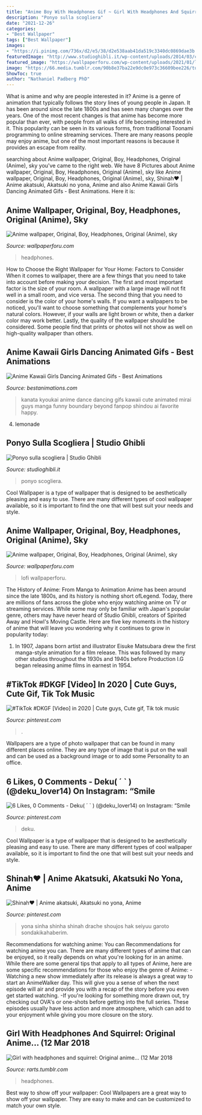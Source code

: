 ```yaml
---
title: "Anime Boy With Headphones Gif ~ Girl With Headphones And Squirrel: Original Anime... (12 Mar 2018"
description: "Ponyo sulla scogliera"
date: "2021-12-26"
categories:
- "Best Wallpaper"
tags: ["Best Wallpaper"]
images:
- "https://i.pinimg.com/736x/d2/e5/38/d2e538aab41da519c3340dc0869dae3b.jpg"
featuredImage: "http://www.studioghibli.it/wp-content/uploads/2014/03/c0073_00571.jpg"
featured_image: "https://wallpaperforu.com/wp-content/uploads/2021/01/lofi-wallpaper-210106233211421600x900.jpg"
image: "https://66.media.tumblr.com/90b8e37ba22e9dc0e973c36609bee226/tumblr_p5g8ensDtA1wt7ek9o1_640.jpg"
ShowToc: true
author: "Nathaniel Padberg PhD"
---
```



What is anime and why are people interested in it?
Anime is a genre of animation that typically follows the story lines of young people in Japan. It has been around since the late 1800s and has seen many changes over the years. One of the most recent changes is that anime has become more popular than ever, with people from all walks of life becoming interested in it. This popularity can be seen in its various forms, from traditional Toonami programming to online streaming services. There are many reasons people may enjoy anime, but one of the most important reasons is because it provides an escape from reality.

	

		
searching about Anime wallpaper, Original, Boy, Headphones, Original (Anime), sky you've came to the right web. We have 8 Pictures about Anime wallpaper, Original, Boy, Headphones, Original (Anime), sky like Anime wallpaper, Original, Boy, Headphones, Original (Anime), sky, Shinah♥️ | Anime akatsuki, Akatsuki no yona, Anime and also Anime Kawaii Girls Dancing Animated Gifs - Best Animations. Here it is:
		
    
## Anime Wallpaper, Original, Boy, Headphones, Original (Anime), Sky

<img loading=lazy src="https://wallpaperforu.com/wp-content/uploads/2021/01/lofi-wallpaper-210106233211421280x1280.jpg" onerror="this.onerror=null;this.src='https://tse3.mm.bing.net/th?id=OIP.2ODUrsx0-2bOE2nJIGWBJwHaHa&amp;pid=15.1';" alt="Anime wallpaper, Original, Boy, Headphones, Original (Anime), sky">

_Source: wallpaperforu.com_

>headphones. 

	

How to Choose the Right Wallpaper for Your Home: Factors to Consider
When it comes to wallpaper, there are a few things that you need to take into account before making your decision. The first and most important factor is the size of your room. A wallpaper with a large image will not fit well in a small room, and vice versa. 
The second thing that you need to consider is the color of your home's walls. If you want a wallpapers to be noticed, you'll want to choose something that complements your home's natural colors. However, if your walls are light brown or white, then a darker color may work better. 
Lastly, the quality of the wallpaper should be considered. Some people find that prints or photos will not show as well on high-quality wallpaper than others.

    
## Anime Kawaii Girls Dancing Animated Gifs - Best Animations

<img loading=lazy src="http://bestanimations.com/Music/Dancers/anime-dancing-girls/anime-kawaii-cute-dance-animated-gif-image-7.gif" onerror="this.onerror=null;this.src='https://tse1.mm.bing.net/th?id=OIP.fqwnE1KdDBGqYbmVz48siwHaEK&amp;pid=15.1';" alt="Anime Kawaii Girls Dancing Animated Gifs - Best Animations">

_Source: bestanimations.com_

>kanata kyoukai anime dance dancing gifs kawaii cute animated mirai guys manga funny boundary beyond fanpop shindou ai favorite happy. 

	

4. lemonade 

    
## Ponyo Sulla Scogliera | Studio Ghibli

<img loading=lazy src="http://www.studioghibli.it/wp-content/uploads/2014/03/c0073_00571.jpg" onerror="this.onerror=null;this.src='https://tse3.mm.bing.net/th?id=OIP.BZRXeT6BQri4tRpSzrs3cgHaEA&amp;pid=15.1';" alt="Ponyo sulla scogliera | Studio Ghibli">

_Source: studioghibli.it_

>ponyo scogliera. 

	

Cool Wallpaper is a type of wallpaper that is designed to be aesthetically pleasing and easy to use. There are many different types of cool wallpaper available, so it is important to find the one that will best suit your needs and style.

    
## Anime Wallpaper, Original, Boy, Headphones, Original (Anime), Sky

<img loading=lazy src="https://wallpaperforu.com/wp-content/uploads/2021/01/lofi-wallpaper-210106233211421600x900.jpg" onerror="this.onerror=null;this.src='https://tse2.mm.bing.net/th?id=OIP.EN3J415Dc7rZyxIUtXi8OwHaEK&amp;pid=15.1';" alt="Anime wallpaper, Original, Boy, Headphones, Original (Anime), sky">

_Source: wallpaperforu.com_

>lofi wallpaperforu. 

	

The History of Anime: From Manga to Animation
Anime has been around since the late 1800s, and its history is nothing short ofLegend. Today, there are millions of fans across the globe who enjoy watching anime on TV or streaming services. While some may only be familiar with Japan's popular genre, others may have never heard of Studio Ghibli, creators of Spirited Away and Howl's Moving Castle. Here are five key moments in the history of anime that will leave you wondering why it continues to grow in popularity today:
1) In 1907, Japans born artist and illustrator Eisuke Matsubara drew the first manga-style animation for a film release. This was followed by many other studios throughout the 1930s and 1940s before Production I.G began releasing anime films in earnest in 1954.

    
## #TikTok #DKGF [Video] In 2020 | Cute Guys, Cute Gif, Tik Tok Music

<img loading=lazy src="https://i.pinimg.com/736x/06/23/60/0623607a7f3112dae80c092e54598361.jpg" onerror="this.onerror=null;this.src='https://tse1.mm.bing.net/th?id=OIP.7SVfZ_ucHovE7ui1AL0tKQHaNK&amp;pid=15.1';" alt="#TikTok #DKGF [Video] in 2020 | Cute guys, Cute gif, Tik tok music">

_Source: pinterest.com_

>. 

	



Wallpapers are a type of photo wallpaper that can be found in many different places online. They are any type of image that is put on the wall and can be used as a background image or to add some Personality to an office.

    
## 6 Likes, 0 Comments - Deku( ´ ` ) (@deku_lover14) On Instagram: “Smile

<img loading=lazy src="https://i.pinimg.com/736x/2a/8f/95/2a8f95aa52219c50196ce1a0752fec67.jpg" onerror="this.onerror=null;this.src='https://tse3.mm.bing.net/th?id=OIP.Ua83QoD73q4zVEZUYAThtAHaHa&amp;pid=15.1';" alt="6 Likes, 0 Comments - Deku( ´ ` ) (@deku_lover14) on Instagram: “Smile">

_Source: pinterest.com_

>deku. 

	

Cool Wallpaper is a type of wallpaper that is designed to be aesthetically pleasing and easy to use. There are many different types of cool wallpaper available, so it is important to find the one that will best suit your needs and style.

    
## Shinah♥️ | Anime Akatsuki, Akatsuki No Yona, Anime

<img loading=lazy src="https://i.pinimg.com/736x/d2/e5/38/d2e538aab41da519c3340dc0869dae3b.jpg" onerror="this.onerror=null;this.src='https://tse3.mm.bing.net/th?id=OIP.q1YZkjxeaYMgzA-UfeGIMQHaL-&amp;pid=15.1';" alt="Shinah♥️ | Anime akatsuki, Akatsuki no yona, Anime">

_Source: pinterest.com_

>yona sinha shinha shinah drache shoujos hak seiyuu garoto sondakikahaberim. 

	

Recommendations for watching anime: You can
Recommendations for watching anime you can. There are many different types of anime that can be enjoyed, so it really depends on what you're looking for in an anime. While there are some general tips that apply to all types of Anime, here are some specific recommendations for those who enjoy the genre of Anime: 
-Watching a new show immediately after its release is always a great way to start an AnimeWalker day. This will give you a sense of when the next episode will air and provide you with a recap of the story before you even get started watching. 
-If you're looking for something more drawn out, try checking out OVA's or one-shots before getting into the full series. These episodes usually have less action and more atmosphere, which can add to your enjoyment while giving you more closure on the story.

    
## Girl With Headphones And Squirrel: Original Anime... (12 Mar 2018

<img loading=lazy src="https://66.media.tumblr.com/90b8e37ba22e9dc0e973c36609bee226/tumblr_p5g8ensDtA1wt7ek9o1_640.jpg" onerror="this.onerror=null;this.src='https://tse2.mm.bing.net/th?id=OIP.JKrIcJyk6UxHYV1zVcXoAwHaKf&amp;pid=15.1';" alt="Girl with headphones and squirrel: Original anime... (12 Mar 2018">

_Source: rarts.tumblr.com_

>headphones. 

	

Best way to show off your wallpaper:
Cool Wallpapers are a great way to show off your wallpaper. They are easy to make and can be customized to match your own style.

